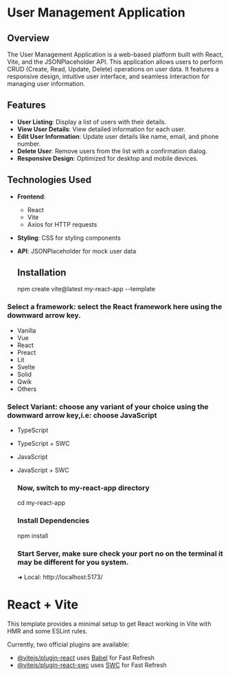 # User Management Application

## Overview
The User Management Application is a web-based platform built with React, Vite, and the JSONPlaceholder API. This application allows users to perform CRUD (Create, Read, Update, Delete) operations on user data. It features a responsive design, intuitive user interface, and seamless interaction for managing user information.

## Features
- **User Listing**: Display a list of users with their details.
- **View User Details**: View detailed information for each user.
- **Edit User Information**: Update user details like name, email, and phone number.
- **Delete User**: Remove users from the list with a confirmation dialog.
- **Responsive Design**: Optimized for desktop and mobile devices.

## Technologies Used
- **Frontend**: 
  - React
  - Vite
  - Axios for HTTP requests
- **Styling**: CSS for styling components
- **API**: JSONPlaceholder for mock user data

  ## Installation
  
  npm create vite@latest my-react-app --template
  
 ### Select a framework: select the React framework here using the downward arrow key.
- Vanilla
- Vue
- React
- Preact
- Lit
- Svelte
- Solid
- Qwik
- Others
  
### Select Variant: choose any variant of your choice using the downward arrow key,i.e: choose JavaScript
- TypeScript
- TypeScript + SWC
- JavaScript
- JavaScript + SWC

  ### Now, switch to my-react-app directory
  cd my-react-app

  ### Install Dependencies
  npm install
  
  ### Start Server, make sure check your port no on the terminal it may be different for you system.

  ➜  Local:   http://localhost:5173/
  
# React + Vite

This template provides a minimal setup to get React working in Vite with HMR and some ESLint rules.

Currently, two official plugins are available:

- [@vitejs/plugin-react](https://github.com/vitejs/vite-plugin-react/blob/main/packages/plugin-react/README.md) uses [Babel](https://babeljs.io/) for Fast Refresh
- [@vitejs/plugin-react-swc](https://github.com/vitejs/vite-plugin-react-swc) uses [SWC](https://swc.rs/) for Fast Refresh
